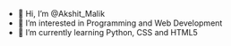 - 👋 Hi, I’m @Akshit_Malik
- 👀 I’m interested in Programming and Web Development
- 🌱 I’m currently learning Python, CSS and HTML5
